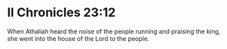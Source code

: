 # II Chronicles 23:12

When Athaliah heard the noise of the people running and praising the king, she went into the house of the Lord to the people.
